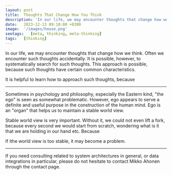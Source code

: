 ```yaml
---
layout: post
title:  Thoughts That Change How You Think
description: 'In our life, we may encounter thoughts that change how we think. Often we encounter such thoughts accidentally. It is possible, however, to systematically search for such thoughts.'
date:   2023-12-13 09:18:00 +0300
image:  '/images/house.png'
seotags:   [meta, thinking, meta-thinking]
tags:   [thinking]
---
```


In our life, we may encounter thoughts that change how we think. Often we encounter such 
thoughts accidentally. It is possible, however, to systematically search for such thoughts.
This approach is possible, because such thoughts have certain common characteristics. 

It is helpful to learn how to approach such thoughts, because 

***

Sometimes in psychology and philosophy, especially the Eastern kind, "the ego" is seen as
somewhat problematic. However, ego appears to serve a definite and useful purpose in the 
construction of the human mind. Ego is an "organ" that helps us to maintain a stable world view.

Stable world view is very important. Without it, we could not even lift a fork, because every
second we would start from scratch, wondering what is it that we are holding in our hand etc.
Because 

If ithe world view is too stable, it may become a problem.








***

If you need consulting related to system architectures in general, or data integrations in
particular, please do not hesitate to contact Mikko Ahonen through the contact page.
